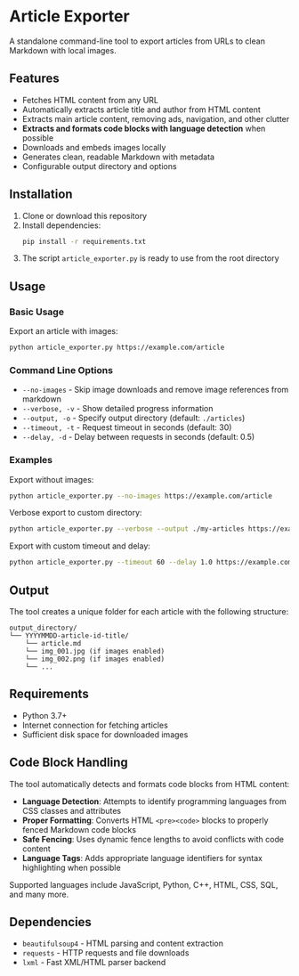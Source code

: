 # Article Exporter

A standalone command-line tool to export articles from URLs to clean Markdown with local images.

## Features

- Fetches HTML content from any URL
- Automatically extracts article title and author from HTML content
- Extracts main article content, removing ads, navigation, and other clutter
- **Extracts and formats code blocks with language detection** when possible
- Downloads and embeds images locally
- Generates clean, readable Markdown with metadata
- Configurable output directory and options

## Installation

1. Clone or download this repository
2. Install dependencies:
   ```bash
   pip install -r requirements.txt
   ```
3. The script `article_exporter.py` is ready to use from the root directory

## Usage

### Basic Usage

Export an article with images:
```bash
python article_exporter.py https://example.com/article
```

### Command Line Options

- `--no-images` - Skip image downloads and remove image references from markdown
- `--verbose, -v` - Show detailed progress information
- `--output, -o` - Specify output directory (default: `./articles`)
- `--timeout, -t` - Request timeout in seconds (default: 30)
- `--delay, -d` - Delay between requests in seconds (default: 0.5)

### Examples

Export without images:
```bash
python article_exporter.py --no-images https://example.com/article
```

Verbose export to custom directory:
```bash
python article_exporter.py --verbose --output ./my-articles https://example.com/article
```

Export with custom timeout and delay:
```bash
python article_exporter.py --timeout 60 --delay 1.0 https://example.com/article
```

## Output

The tool creates a unique folder for each article with the following structure:
```
output_directory/
└── YYYYMMDD-article-id-title/
    └── article.md
    └── img_001.jpg (if images enabled)
    └── img_002.png (if images enabled)
    └── ...
```

## Requirements

- Python 3.7+
- Internet connection for fetching articles
- Sufficient disk space for downloaded images

## Code Block Handling

The tool automatically detects and formats code blocks from HTML content:

- **Language Detection**: Attempts to identify programming languages from CSS classes and attributes
- **Proper Formatting**: Converts HTML `<pre><code>` blocks to properly fenced Markdown code blocks
- **Safe Fencing**: Uses dynamic fence lengths to avoid conflicts with code content
- **Language Tags**: Adds appropriate language identifiers for syntax highlighting when possible

Supported languages include JavaScript, Python, C++, HTML, CSS, SQL, and many more.

## Dependencies

- `beautifulsoup4` - HTML parsing and content extraction
- `requests` - HTTP requests and file downloads
- `lxml` - Fast XML/HTML parser backend
